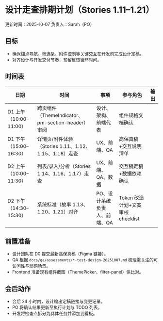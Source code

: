 # 设计走查排期计划（Stories 1.11–1.21）

更新时间：2025-10-07
负责人：Sarah（PO）

## 目标
- 确保锚点导航、筛选条、附件控制等关键交互在开发前完成设计定稿。
- 对齐设计与开发交付节奏，预留反馈循环时间。

## 时间表
| 日期 | 时间 | 事项 | 参与角色 | 输出 |
| ---- | ---- | ---- | -------- | ---- |
| D1 上午（10:00–11:00） | 跨页组件（ThemeIndicator、pm-section-header）审阅 | 设计、架构、前端代表 | 组件规格文档确认 |
| D1 下午（15:00–16:30） | 详情页/附件体验（Stories 1.11、1.12、1.15、1.18）走查 | UX、前端、QA | 高保真稿+交互说明清单 |
| D2 上午（10:00–11:30） | 列表/录入/分析（Stories 1.14、1.16、1.17）走查 | UX、前端、QA、数据 | 交互稿定稿+数据依赖确认 |
| D2 下午（14:30–15:30） | 系统标准（故事 1.13、1.20、1.21）对齐 | PO、设计系统负责人、前端、QA | Token 改造计划+文案审校 checklist |

## 前置准备
- 设计团队在 D0 提交最新高保真稿（Figma 链接）。
- QA 根据 `docs/qa/assessments/*-test-design-20251007.md` 梳理需关注的可访问性与弱网场景。
- Frontend 准备现有组件截图（ThemePicker、filter-panel）供比对。

## 会后动作
- 会后 24 小时内，设计输出定稿链接与变更记录。
- PO 将确认结果更新至执行计划与 TODO 列表。
- 开发将检查点拆分为具体任务并添加到看板。

